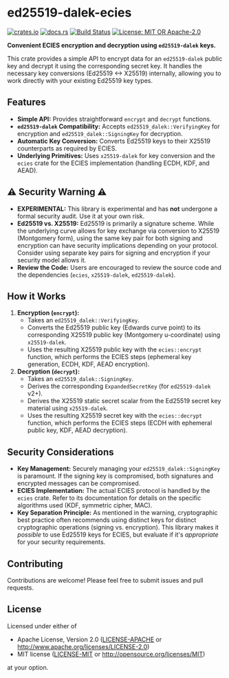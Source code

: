 # ed25519-dalek-ecies

[![crates.io](https://img.shields.io/crates/v/ed25519-dalek-ecies.svg)](https://crates.io/crates/ed25519-dalek-ecies)
[![docs.rs](https://docs.rs/ed25519-dalek-ecies/badge.svg)](https://docs.rs/ed25519-dalek-ecies)
[![Build Status](https://github.com/rustonbsd/ed25519-dalek-ecies/workflows/CI/badge.svg)](https://github.com/rustonbsd/ed25519-dalek-ecies/actions)
[![License: MIT OR Apache-2.0](https://img.shields.io/badge/License-MIT%20OR%20Apache--2.0-blue.svg)](LICENSE)

**Convenient ECIES encryption and decryption using `ed25519-dalek` keys.**

This crate provides a simple API to encrypt data for an `ed25519-dalek` public key and decrypt it using the corresponding secret key. It handles the necessary key conversions (Ed25519 <-> X25519) internally, allowing you to work directly with your existing Ed25519 key types.

## Features

*   **Simple API:** Provides straightforward `encrypt` and `decrypt` functions.
*   **`ed25519-dalek` Compatibility:** Accepts `ed25519_dalek::VerifyingKey` for encryption and `ed25519_dalek::SigningKey` for decryption.
*   **Automatic Key Conversion:** Converts Ed25519 keys to their X25519 counterparts as required by ECIES.
*   **Underlying Primitives:** Uses `x25519-dalek` for key conversion and the `ecies` crate for the ECIES implementation (handling ECDH, KDF, and AEAD).

## ⚠️ Security Warning ⚠️

*   **EXPERIMENTAL:** This library is experimental and has **not** undergone a formal security audit. Use it at your own risk.
*   **Ed25519 vs. X25519:** Ed25519 is primarily a signature scheme. While the underlying curve allows for key exchange via conversion to X25519 (Montgomery form), using the same key pair for both signing and encryption can have security implications depending on your protocol. Consider using separate key pairs for signing and encryption if your security model allows it.
*   **Review the Code:** Users are encouraged to review the source code and the dependencies (`ecies`, `x25519-dalek`, `ed25519-dalek`).

## How it Works

1.  **Encryption (`encrypt`):**
    *   Takes an `ed25519_dalek::VerifyingKey`.
    *   Converts the Ed25519 public key (Edwards curve point) to its corresponding X25519 public key (Montgomery u-coordinate) using `x25519-dalek`.
    *   Uses the resulting X25519 public key with the `ecies::encrypt` function, which performs the ECIES steps (ephemeral key generation, ECDH, KDF, AEAD encryption).
2.  **Decryption (`decrypt`):**
    *   Takes an `ed25519_dalek::SigningKey`.
    *   Derives the corresponding `ExpandedSecretKey` (for `ed25519-dalek` v2+).
    *   Derives the X25519 static secret scalar from the Ed25519 secret key material using `x25519-dalek`.
    *   Uses the resulting X25519 secret key with the `ecies::decrypt` function, which performs the ECIES steps (ECDH with ephemeral public key, KDF, AEAD decryption).

## Security Considerations

*   **Key Management:** Securely managing your `ed25519_dalek::SigningKey` is paramount. If the signing key is compromised, both signatures and encrypted messages can be compromised.
*   **ECIES Implementation:** The actual ECIES protocol is handled by the `ecies` crate. Refer to its documentation for details on the specific algorithms used (KDF, symmetric cipher, MAC). 
*   **Key Separation Principle:** As mentioned in the warning, cryptographic best practice often recommends using distinct keys for distinct cryptographic operations (signing vs. encryption). This library makes it *possible* to use Ed25519 keys for ECIES, but evaluate if it's *appropriate* for your security requirements.

## Contributing

Contributions are welcome! Please feel free to submit issues and pull requests.

## License

Licensed under either of

*   Apache License, Version 2.0 ([LICENSE-APACHE](LICENSE-APACHE) or http://www.apache.org/licenses/LICENSE-2.0)
*   MIT license ([LICENSE-MIT](LICENSE-MIT) or http://opensource.org/licenses/MIT)

at your option.